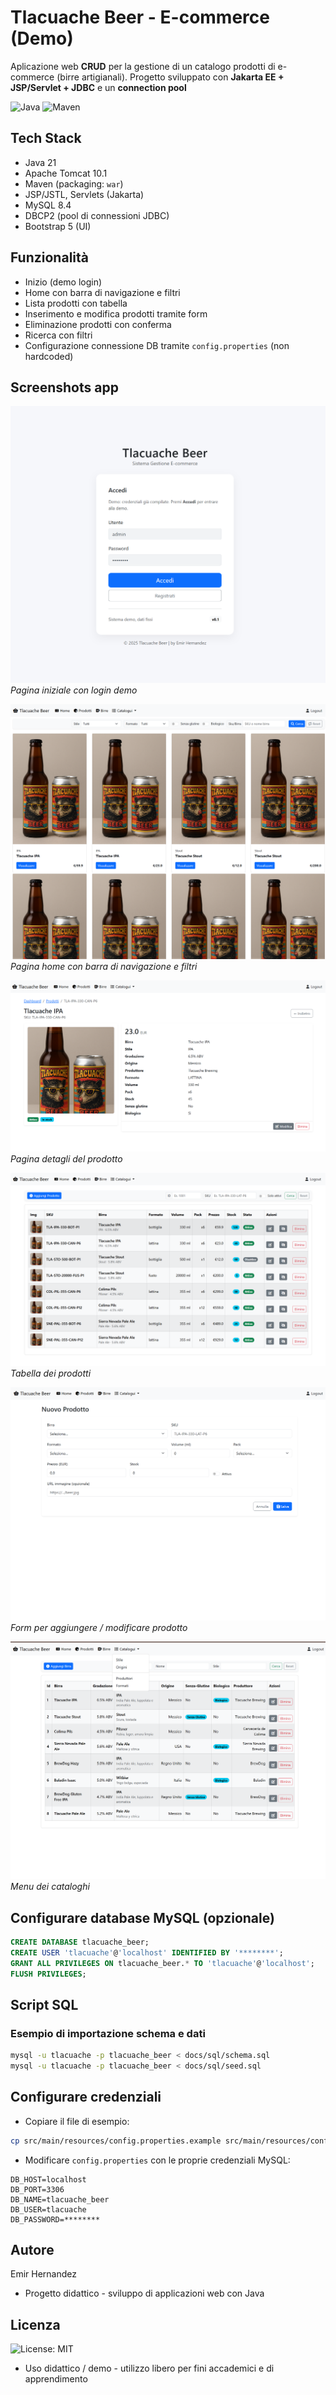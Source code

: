 # Tlacuache Beer - E-commerce (Demo)

Aplicazione web **CRUD** per la gestione di un catalogo prodotti di e-commerce (birre artigianali).
Progetto sviluppato con **Jakarta EE + JSP/Servlet + JDBC** e un **connection pool**

![Java](https://img.shields.io/badge/Java-21-blue)
![Maven](https://img.shields.io/badge/Maven-3.9-orange)


## Tech Stack
- Java 21
- Apache Tomcat 10.1
- Maven (packaging: `war`)
- JSP/JSTL, Servlets (Jakarta)
- MySQL 8.4
- DBCP2 (pool di connessioni JDBC)
- Bootstrap 5 (UI)

## Funzionalità
- Inizio (demo login)
- Home con barra di navigazione e filtri
- Lista prodotti con tabella 
- Inserimento e modifica prodotti tramite form
- Eliminazione prodotti con conferma
- Ricerca con filtri
- Configurazione connessione DB tramite `config.properties` (non hardcoded)

## Screenshots app
![Inizio](docs/img/login-demo.png)
*Pagina iniziale con login demo*

![Home](docs/img/home-page.png)
*Pagina home con barra di navigazione e filtri*

![Details](docs/img/view-product.png)
*Pagina detagli del prodotto*

![Lista Prodotti](docs/img/list-products.png)
*Tabella dei prodotti*

![Form Prodotto](docs/img/new-product.png)
*Form per aggiungere / modificare prodotto*

![Menu](docs/img/view-menu.png)
*Menu dei cataloghi*

## Configurare database MySQL (opzionale)
```sql
CREATE DATABASE tlacuache_beer;
CREATE USER 'tlacuache'@'localhost' IDENTIFIED BY '********';
GRANT ALL PRIVILEGES ON tlacuache_beer.* TO 'tlacuache'@'localhost';
FLUSH PRIVILEGES;
```

## Script SQL
### Esempio di importazione schema e dati
```bash
mysql -u tlacuache -p tlacuache_beer < docs/sql/schema.sql
mysql -u tlacuache -p tlacuache_beer < docs/sql/seed.sql
```

## Configurare credenziali

- Copiare il file di esempio:
```bash
cp src/main/resources/config.properties.example src/main/resources/config.properties
```
- Modificare `config.properties` con le proprie credenziali MySQL:
```properties
DB_HOST=localhost
DB_PORT=3306
DB_NAME=tlacuache_beer
DB_USER=tlacuache
DB_PASSWORD=********
```



## Autore
Emir Hernandez
- Progetto didattico - sviluppo di applicazioni web con Java

## Licenza
![License: MIT](https://img.shields.io/badge/License-MIT-green)
- Uso didattico / demo - utilizzo libero per fini accademici e di apprendimento
